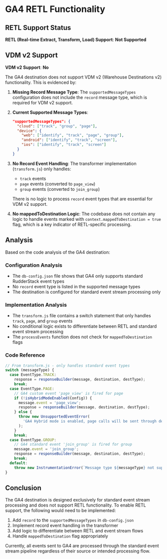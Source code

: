 # GA4 RETL Functionality

## RETL Support Status

**RETL (Real-time Extract, Transform, Load) Support**: **Not Supported**

## VDM v2 Support

**VDM v2 Support**: **No**

The GA4 destination does not support VDM v2 (Warehouse Destinations v2) functionality. This is evidenced by:

1. **Missing Record Message Type**: The `supportedMessageTypes` configuration does not include the `record` message type, which is required for VDM v2 support.

2. **Current Supported Message Types**:
   ```json
   "supportedMessageTypes": {
     "cloud": ["track", "group", "page"],
     "device": {
       "web": ["identify", "track", "page", "group"],
       "android": ["identify", "track", "screen"],
       "ios": ["identify", "track", "screen"]
     }
   }
   ```

3. **No Record Event Handling**: The transformer implementation (`transform.js`) only handles:
   - `track` events
   - `page` events (converted to `page_view`)
   - `group` events (converted to `join_group`)

   There is no logic to process `record` event types that are essential for VDM v2 support.

4. **No mappedToDestination Logic**: The codebase does not contain any logic to handle events marked with `context.mappedToDestination = true` flag, which is a key indicator of RETL-specific processing.

## Analysis

Based on the code analysis of the GA4 destination:

### Configuration Analysis
- The `db-config.json` file shows that GA4 only supports standard RudderStack event types
- No `record` event type is listed in the supported message types
- The destination is configured for standard event stream processing only

### Implementation Analysis
- The `transform.js` file contains a switch statement that only handles `track`, `page`, and `group` events
- No conditional logic exists to differentiate between RETL and standard event stream processing
- The `processEvents` function does not check for `mappedToDestination` flags

### Code Reference
```javascript
// From transform.js - only handles standard event types
switch (messageType) {
  case EventType.TRACK:
    response = responseBuilder(message, destination, destType);
    break;
  case EventType.PAGE:
    // GA4 custom event 'page_view' is fired for page
    if (!isHybridModeEnabled(Config)) {
      message.event = 'page_view';
      response = responseBuilder(message, destination, destType);
    } else {
      throw new UnsupportedEventError(
        'GA4 Hybrid mode is enabled, page calls will be sent through device mode',
      );
    }
    break;
  case EventType.GROUP:
    // GA4 standard event 'join_group' is fired for group
    message.event = 'join_group';
    response = responseBuilder(message, destination, destType);
    break;
  default:
    throw new InstrumentationError(`Message type ${messageType} not supported`);
}
```

## Conclusion

The GA4 destination is designed exclusively for standard event stream processing and does not support RETL functionality. To enable RETL support, the following would need to be implemented:

1. Add `record` to the `supportedMessageTypes` in `db-config.json`
2. Implement record event handling in the transformer
3. Add logic to differentiate between RETL and event stream flows
4. Handle `mappedToDestination` flag appropriately

Currently, all events sent to GA4 are processed through the standard event stream pipeline regardless of their source or intended processing flow.
